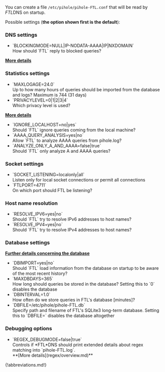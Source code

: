 You can create a file `/etc/pihole/pihole-FTL.conf` that will be read by *FTL*DNS on startup.

Possible settings (**the option shown first is the default**):
### DNS settings

- <div class="anchor" id="blocking_mode"></div>
  `BLOCKINGMODE=NULL|IP-NODATA-AAAA|IP|NXDOMAIN`<br>
  How should `FTL` reply to blocked queries?<br>
**[More details](blockingmode.md)**

### Statistics settings

- <div class="anchor" id="maxlogage"></div>
  `MAXLOGAGE=24.0`<br>
  Up to how many hours of queries should be imported from the database and logs? Maximum is 744 (31 days)

- <div class="anchor" id="privacylevel"></div>
  `PRIVACYLEVEL=0|1|2|3|4`<br>
  Which privacy level is used?<br>
**[More details](privacylevels.md)**

- <div class="anchor" id="ignore_localhost"></div>
  `IGNORE_LOCALHOST=no|yes`<br>
  Should `FTL` ignore queries coming from the local machine?

- <div class="anchor" id="aaaa_query_analysis"></div>
  `AAAA_QUERY_ANALYSIS=yes|no`<br>
  Allow `FTL` to analyze AAAA queries from pihole.log?

- <div class="anchor" id="analyze_only_a_and_aaaa"></div>
  `ANALYZE_ONLY_A_AND_AAAA=false|true`<br>
  Should `FTL` only analyze A and AAAA queries?

### Socket settings

- <div class="anchor" id="socket_listening"></div>
  `SOCKET_LISTENING=localonly|all`<br>
  Listen only for local socket connections or permit all connections

- <div class="anchor" id="ftlport"></div>
  `FTLPORT=4711`<br>
  On which port should FTL be listening?

### Host name resolution

- <div class="anchor" id="resolve_ipv6"></div>
  `RESOLVE_IPV6=yes|no`<br>
  Should `FTL` try to resolve IPv6 addresses to host names?

- <div class="anchor" id="resolve_ipv4"></div>
  `RESOLVE_IPV4=yes|no`<br>
  Should `FTL` try to resolve IPv4 addresses to host names?

### Database settings
**[Further details concerning the database](database.md)**

- <div class="anchor" id="dbimport"></div>
  `DBIMPORT=yes|no`<br>
  Should `FTL` load information from the database on startup to be aware of the most recent history?

- <div class="anchor" id="maxdbdays"></div>
  `MAXDBDAYS=365`<br>
  How long should queries be stored in the database? Setting this to `0` disables the database

- <div class="anchor" id="dbinterval"></div>
  `DBINTERVAL=1.0`<br>
  How often do we store queries in FTL's database [minutes]?

- <div class="anchor" id="dbfile"></div>
  `DBFILE=/etc/pihole/pihole-FTL.db`<br>
  Specify path and filename of FTL's SQLite3 long-term database. Setting this to `DBFILE=` disables the database altogether<br>


### Debugging options

- <div class="anchor" id="regex_debugmode"></div>
  `REGEX_DEBUGMODE=false|true`<br>
  Controls if *FTL*DNS should print extended details about regex matching into `pihole-FTL.log`.<br>
  **[More details](regex/overview.md)**


{!abbreviations.md!}
